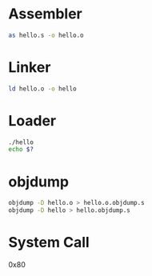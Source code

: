 # Assembler
```bash
as hello.s -o hello.o
```
# Linker
```bash
ld hello.o -o hello
```
# Loader
```bash
./hello
echo $?
```

# objdump
```bash
objdump -D hello.o > hello.o.objdump.s
objdump -D hello > hello.objdump.s
```

# System Call
0x80

